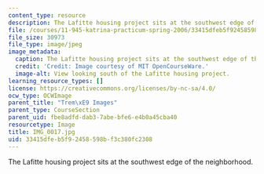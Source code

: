 ```yaml
---
content_type: resource
description: The Lafitte housing project sits at the southwest edge of the neighborhood.
file: /courses/11-945-katrina-practicum-spring-2006/33415dfeb5f92458598bf3c380fc2308_IMG_0017.jpg
file_size: 30973
file_type: image/jpeg
image_metadata:
  caption: The Lafitte housing project sits at the southwest edge of the neighborhood.
  credit: 'Credit: Image courtesy of MIT OpenCourseWare.'
  image-alt: View looking south of the Lafitte housing project.
learning_resource_types: []
license: https://creativecommons.org/licenses/by-nc-sa/4.0/
ocw_type: OCWImage
parent_title: "Trem\xE9 Images"
parent_type: CourseSection
parent_uid: fbe8adfd-dab3-7abe-bfe6-e4b0a45cba40
resourcetype: Image
title: IMG_0017.jpg
uid: 33415dfe-b5f9-2458-598b-f3c380fc2308
---
```

The Lafitte housing project sits at the southwest edge of the neighborhood.